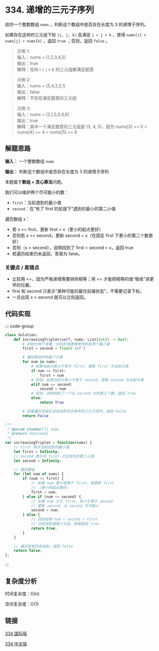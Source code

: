 # 334. 递增的三元子序列 <Badge type="warning" text="Medium" />

给你一个整数数组 `nums` ，判断这个数组中是否存在长度为 3 的递增子序列。

如果存在这样的三元组下标 `(i, j, k)` 且满足 `i < j < k` ，使得 `nums[i] < nums[j] < nums[k]` ，返回 `true` ；否则，返回 `false` 。

>示例 1:  
输入：nums = [1,2,3,4,5]   
输出：true   
解释：任何 i < j < k 的三元组都满足题意

>示例 2:  
输入：nums = [5,4,3,2,1]   
输出：false   
解释：不存在满足题意的三元组

>示例 3:  
输入：nums = [2,1,5,0,4,6]   
输出：true   
解释：其中一个满足题意的三元组是 (3, 4, 5)，因为 nums[3] == 0 < nums[4] == 4 < nums[5] == 6

## 解题思路
**输入：** 一个整数数组 `nums`

**输出：** 判断这个数组中是否存在长度为 3 的递增子序列

本题属于**数组 + 贪心算法**问题。

我们可以维护两个尽可能小的数：   
- `first`：当前遇到的最小值
- `second`：在“有了 first 的前提下”遇到的最小的第二小值

遍历数组 x：   
- 若 x <= first，更新 first = x（更小的起点更好）
- 否则若 x <= second，更新 second = x（在固定 first 下更小的第二个数更好）
- 否则（x > second），说明找到了 first < second < x，返回 true
- 若遍历结束仍未返回，答案为 false。

### 关键点 / 易错点
- 比较用 <=，因为严格递增需要排除相等；用 <= 才能把相等的值“吸收”进更早的位置。
- first 和 second 只表示“某种可能的最优前缀状态”，不需要记录下标。
- 一旦出现 x > second 就可以立刻返回。

## 代码实现

::: code-group

```python
class Solution:
    def increasingTriplet(self, nums: List[int]) -> bool:
        # 初始化两个变量，分别存储递增序列的前两个最小值
        first = second = float('inf')

        # 遍历数组中的每个元素
        for num in nums:
            # 如果当前元素小于等于 first，更新 first 为当前元素
            if num <= first:
                first = num
            # 否则，如果当前元素小于等于 second，更新 second 为当前元素
            elif num <= second:
                second = num
            # 否则，说明找到了一个比 second 大的第三个数，返回 True
            else:
                return True

        # 如果遍历完成后没有找到符合条件的三元子序列，返回 False
        return False
```

```javascript
/**
 * @param {number[]} nums
 * @return {boolean}
 */
var increasingTriplet = function(nums) {
    // first 表示当前找到的最小值
    let first = Infinity;
    // second 表示在 first 之后找到的第二小值
    let second = Infinity;

    // 遍历数组
    for (let num of nums) {
        if (num <= first) {
            // 如果 num 更小或等于 first，就更新 first
            // （更小的起点更好）
            first = num;
        } else if (num <= second) {
            // 如果 num 大于 first，但小于等于 second
            // 更新 second，让 second 尽可能小
            second = num;
        } else {
            // 否则说明 num > second > first
            // 已经找到递增三元组，直接返回 true
            return true;
        }
    }

    // 遍历结束仍未找到，返回 false
    return false;
};
```

:::

## 复杂度分析

时间复杂度：O(n)

空间复杂度：O(1)

## 链接

[334 国际版](https://leetcode.com/problems/increasing-triplet-subsequence/description/)

[334 中文版](https://leetcode.cn/problems/increasing-triplet-subsequence/description/)
